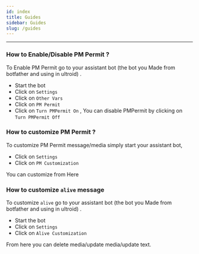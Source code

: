 ```yaml
---
id: index
title: Guides
sidebar: Guides
slug: /guides
---
```


---

### How to Enable/Disable PM Permit ?

To Enable PM Permit go to your assistant bot (the bot you Made from botfather and using in ultroid) . 
* Start the bot
* Click on `Settings`
* Click on `Other Vars`
* Click on `PM Permit`
* Click on `Turn PMPermit On` , You can disable PMPermit by clicking on `Turn PMPermit Off`

### How to customize PM Permit ?

To customize PM Permit message/media simply start your assistant bot,
* Click on `Settings`
* Click on `PM Customization`

You can customize from Here

### How to customize `alive` message

To customize `alive` go to your assistant bot (the bot you Made from botfather and using in ultroid) . 
* Start the bot
* Click on `Settings`
* Click on `Alive Customization`

From here you can delete media/update media/update text.

